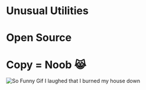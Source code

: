 # Unusual Utilities
# Open Source
# Copy = Noob 😹

![So Funny Gif I laughed that I burned my house down](https://static.wikia.nocookie.net/01157e81-61d3-44d1-bcda-033d18d39f38/scale-to-width/755)
